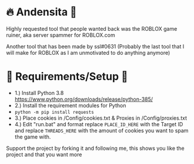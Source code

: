 # 🔥 Andensita 🎂
Highly requested tool that people wanted back was the ROBLOX game ruiner, aka server spammer for ROBLOX.com

Another tool that has been made by ssl#0631
(Probably the last tool that I will make for ROBLOX as I am unmotivated to do anything anymore)

# 🔨 Requirements/Setup 🔧
- 1.)  Install Python 3.8 https://www.python.org/downloads/release/python-385/
- 2.) Install the requirement modules for Python 
- `python -m pip install requests`
- 3.) Place cookies in /Config/cookies.txt & Proxies in /Config/proxies.txt
- 4.) Edit "run.bat" and format replace `PLACE_ID_HERE` with the Target ID and replace `THREADS_HERE` with the amount of cookies you want to spam the game with.

Support the project by forking it and following me, this shows you like the project and that you want more
